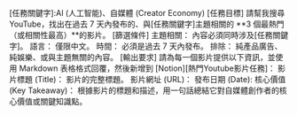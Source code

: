 ﻿[任務關鍵字]:AI (人工智能)、自媒體 (Creator Economy)
[任務目標] 請幫我搜尋 YouTube，找出在過去 7 天內發布的、與[任務關鍵字]主題相關的 **3 個最熱門（或相關性最高）**的影片。
[篩選條件]
主題相關： 內容必須同時涉及[任務關鍵字]。
語言： 僅限中文。
時間： 必須是過去 7 天內發布。
排除： 純產品廣告、純娛樂、或與主題無關的內容。
[輸出要求] 請為每一個影片提供以下資訊，並使用 Markdown 表格格式回覆，然後新增到 [Notion][熱門Youtube影片任務]：
影片標題 (Title)： 影片的完整標題。
影片網址 (URL)：
發布日期 (Date):
核心價值 (Key Takeaway)： 根據影片的標題和描述，用一句話總結它對自媒體創作者的核心價值或關鍵知識點。